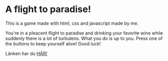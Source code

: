 # A flight to paradise! 

This is a game made with html, css and javascript made by me. 

You're in a pleacent flight to paradise and drinking your favorite wine while suddenly there is a lot of turbulens. What you do is up to you. Press one of the buttons to keep yourself alive! Good luck! 

Länken har du [HÄR!](https://feliciavonbraun.github.io/labration1-retry/)
